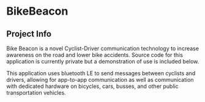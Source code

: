 BikeBeacon
==========
Project Info
------------
Bike Beacon is a novel Cyclist-Driver communication technology to increase awareness on the road and lower bike accidents. Source code for this application is currently private but a demonstration of use is included below.

This application uses bluetooth LE to send messages between cyclists and drivers, allowing for app-to-app communication as well as communication with dedicated hardware on bicycles, cars, busses, and other public transportation vehicles. 
